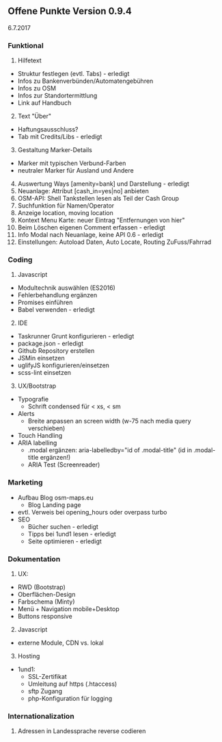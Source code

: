 ## Offene Punkte Version 0.9.4

6.7.2017
### Funktional
1. Hilfetext
* Struktur festlegen (evtl. Tabs) - erledigt
* Infos zu Bankenverbünden/Automatengebühren 
* Infos zu OSM
* Infos zur Standortermittlung
* Link auf Handbuch
2. Text "Über"
* Haftungsausschluss?
* Tab mit Credits/Libs - erledigt
3. Gestaltung Marker-Details
* Marker mit typischen Verbund-Farben 
* neutraler Marker für Ausland und Andere
4. Auswertung Ways [amenity=bank] und Darstellung - erledigt
5. Neuanlage: Attribut [cash_in=yes|no] anbieten
6. OSM-API: Shell Tankstellen lesen als Teil der Cash Group
7. Suchfunktion für Namen/Operator
8. Anzeige location, moving location
9. Kontext Menu Karte: neuer Eintrag "Entfernungen von hier"
10. Beim Löschen eigenen Comment erfassen - erledigt
11. Info Modal nach Neuanlage, keine API 0.6 - erledigt
12. Einstellungen: Autoload Daten, Auto Locate, Routing ZuFuss/Fahrrad

### Coding
1. Javascript
* Modultechnik auswählen (ES2016)
* Fehlerbehandlung ergänzen
* Promises einführen
* Babel verwenden - erledigt

2. IDE
* Taskrunner Grunt konfigurieren - erledigt
* package.json - erledigt
* Github Repository erstellen
* JSMin einsetzen
* uglifyJS konfigurieren/einsetzen
* scss-lint einsetzen

3. UX/Bootstrap
* Typografie
    * Schrift condensed für < xs,  < sm
* Alerts
    * Breite anpassen an screen width (w-75 nach media query verschieben)
* Touch Handling
* ARIA labelling
    * .modal ergänzen: aria-labelledby="id of .modal-title" (id in .modal-title ergänzen!)
    * ARIA Test (Screenreader)

### Marketing
* Aufbau Blog osm-maps.eu
    * Blog Landing page 
* evtl. Verweis bei opening_hours oder overpass turbo
* SEO
    * Bücher suchen - erledigt
    * Tipps bei 1und1 lesen - erledigt
    * Seite optimieren - erledigt
    
### Dokumentation
1. UX:
* RWD (Bootstrap)
* Oberflächen-Design
* Farbschema (Minty)
* Menü + Navigation mobile+Desktop
* Buttons responsive

2. Javascript
* externe Module, CDN vs. lokal

3. Hosting
* 1und1:
    * SSL-Zertifikat
    * Umleitung auf https (.htaccess)
    * sftp Zugang
    * php-Konfiguration für logging
    
### Internationalization
1. Adressen in Landessprache reverse codieren

